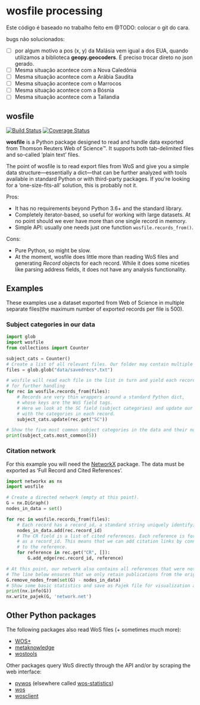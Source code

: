 # wosfile processing

Este código é baseado no trabalho feito em @TODO: colocar o git do cara.

bugs não solucionados:

-[ ] por algum motivo a pos (x, y) da Malásia vem igual a dos EUA, quando utilizamos a biblioteca **geopy.geocoders**. É preciso trocar direto no json gerado.
-[ ] Mesma situação acontece com a Nova Caledônia
-[ ] Mesma situação acontece com a Arábia Saudita
-[ ] Mesma situação acontece com o Marrocos
-[ ] Mesma situação acontece com a Bósnia
-[ ] Mesma situação acontece com a Tailandia

## wosfile

[![Build Status](https://travis-ci.org/rafguns/wosfile.svg?branch=master)](https://travis-ci.org/rafguns/wosfile)
[![Coverage Status](https://coveralls.io/repos/rafguns/wosfile/badge.svg?branch=master&service=github)](https://coveralls.io/github/rafguns/wosfile?branch=master)

**wosfile** is a Python package designed to read and handle data exported from Thomson Reuters Web of Science™. It supports both tab-delimited files and so-called ‘plain text’ files.

The point of wosfile is to read export files from WoS and give you a simple data structure—essentially a dict—that can be further analyzed with tools available in standard Python or with third-party packages. If you're looking for a ‘one-size-fits-all’ solution, this is probably not it.

Pros:
* It has no requirements beyond Python 3.6+ and the standard library.
* Completely iterator-based, so useful for working with large datasets. At no point should we ever have more than one single record in memory.
* Simple API: usually one needs just one function `wosfile.records_from()`.

Cons:
* Pure Python, so might be slow.
* At the moment, wosfile does little more than reading WoS files and generating *Record* objects for each record. While it does some niceties like parsing address fields, it does not have any analysis functionality.

## Examples

These examples use a dataset exported from Web of Science in multiple separate files(the maximum number of exported records per file is 500).

### Subject categories in our data

```python
import glob
import wosfile
from collections import Counter

subject_cats = Counter()
# Create a list of all relevant files. Our folder may contain multiple export files.
files = glob.glob("data/savedrecs*.txt")

# wosfile will read each file in the list in turn and yield each record
# for further handling
for rec in wosfile.records_from(files):
    # Records are very thin wrappers around a standard Python dict,
    # whose keys are the WoS field tags.
    # Here we look at the SC field (subject categories) and update our counter
    # with the categories in each record.
    subject_cats.update(rec.get("SC"))

# Show the five most common subject categories in the data and their number.
print(subject_cats.most_common(5))
```

### Citation network

For this example you will need the [NetworkX](http://networkx.github.io/) package. The data must be exported as ‘Full Record and Cited References’.

```python
import networkx as nx
import wosfile

# Create a directed network (empty at this point).
G = nx.DiGraph()
nodes_in_data = set()

for rec in wosfile.records_from(files):
    # Each record has a record_id, a standard string uniquely identifying the reference.
    nodes_in_data.add(rec.record_id)
    # The CR field is a list of cited references. Each reference is formatted the same
    # as a record_id. This means that we can add citation links by connecting the record_id
    # to the reference.
    for reference in rec.get("CR", []):
        G.add_edge(rec.record_id, reference)

# At this point, our network also contains all references that were not in the original data.
# The line below ensures that we only retain publications from the original data set.
G.remove_nodes_from(set(G) - nodes_in_data)
# Show some basic statistics and save as Pajek file for visualization and/or further analysis.
print(nx.info(G))
nx.write_pajek(G, 'network.net')
```

## Other Python packages

The following packages also read WoS files (+ sometimes much more):
* [WOS+](https://pypi.org/project/WOSplus/)
* [metaknowledge](https://pypi.org/project/metaknowledge/)
* [wostools](https://pypi.org/project/wostools/)

Other packages query WoS directly through the API and/or by scraping the web interface:
* [pywos](https://pypi.org/project/pywos/) (elsewhere called [wos-statistics](https://github.com/refraction-ray/wos-statistics))
* [wos](https://pypi.org/project/wos/)
* [wosclient](https://pypi.org/project/wosclient/)
